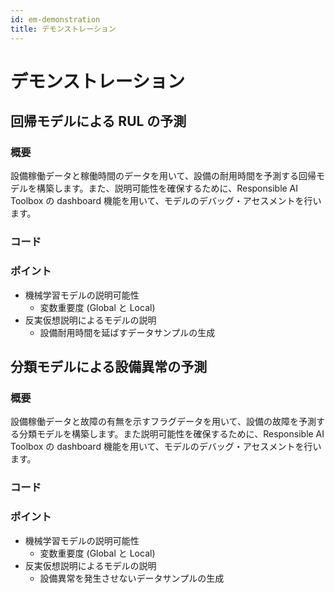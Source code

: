 ```yaml
---
id: em-demonstration
title: デモンストレーション
---
```


# デモンストレーション

## 回帰モデルによる RUL の予測
### 概要
設備稼働データと稼働時間のデータを用いて、設備の耐用時間を予測する回帰モデルを構築します。また、説明可能性を確保するために、Responsible AI Toolbox の dashboard 機能を用いて、モデルのデバッグ・アセスメントを行います。
### コード
<!-- - [Notebook](../notebooks/1-phm08-rul-regression.ipynb) -->
### ポイント
- 機械学習モデルの説明可能性
    - 変数重要度 (Global と Local)
- 反実仮想説明によるモデルの説明
    - 設備耐用時間を延ばすデータサンプルの生成


## 分類モデルによる設備異常の予測
### 概要
設備稼働データと故障の有無を示すフラグデータを用いて、設備の故障を予測する分類モデルを構築します。また説明可能性を確保するために、Responsible AI Toolbox の dashboard 機能を用いて、モデルのデバッグ・アセスメントを行います。
### コード
<!-- - [Notebook](../notebooks/2-phm08-flag-classification.ipynb) -->

### ポイント
- 機械学習モデルの説明可能性
    - 変数重要度 (Global と Local)
- 反実仮想説明によるモデルの説明
    - 設備異常を発生させないデータサンプルの生成
